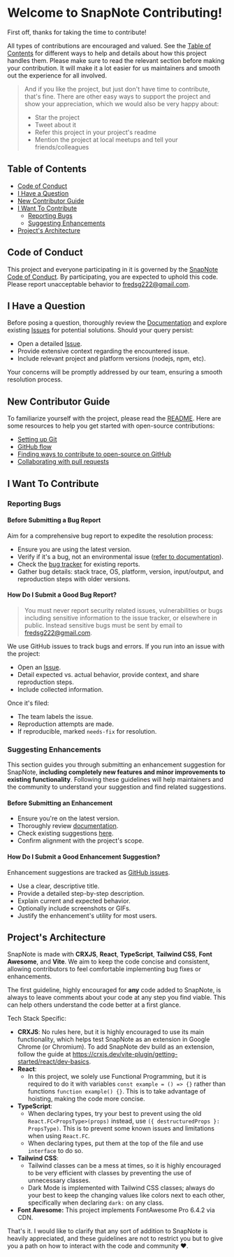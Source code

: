<h1>Welcome to SnapNote Contributing!</h1>

First off, thanks for taking the time to contribute!

All types of contributions are encouraged and valued. See the [Table of Contents](#table-of-contents) for different ways to help and details about how this project handles them. Please make sure to read the relevant section before making your contribution. It will make it a lot easier for us maintainers and smooth out the experience for all involved.

> And if you like the project, but just don't have time to contribute, that's fine. There are other easy ways to support the project and show your appreciation, which we would also be very happy about:
> - Star the project
> - Tweet about it
> - Refer this project in your project's readme
> - Mention the project at local meetups and tell your friends/colleagues

## Table of Contents

- [Code of Conduct](#code-of-conduct)
- [I Have a Question](#i-have-a-question)
- [New Contributor Guide](#new-contributor-guide)
- [I Want To Contribute](#i-want-to-contribute)
  - [Reporting Bugs](#reporting-bugs)
  - [Suggesting Enhancements](#suggesting-enhancements)
- [Project's Architecture](#projects-architecture)

## Code of Conduct
This project and everyone participating in it is governed by the [SnapNote Code of Conduct](CODE_OF_CONDUCT.md). 
By participating, you are expected to uphold this code. Please report unacceptable behavior to <fredsg222@gmail.com>.

## I Have a Question

Before posing a question, thoroughly review the [Documentation](https://github.com/fred-gutierrez/SnapNote/blob/main/README.md) and explore existing [Issues](https://github.com/fred-gutierrez/SnapNote/issues) for potential solutions. Should your query persist:

- Open a detailed [Issue](https://github.com/fred-gutierrez/SnapNote/issues/new).
- Provide extensive context regarding the encountered issue.
- Include relevant project and platform versions (nodejs, npm, etc).

Your concerns will be promptly addressed by our team, ensuring a smooth resolution process.

## New Contributor Guide

To familiarize yourself with the project, please read the [README](README.md). Here are some resources to help you get started with open-source contributions:

- [Setting up Git](https://docs.github.com/en/get-started/quickstart/set-up-git)
- [GitHub flow](https://docs.github.com/en/get-started/quickstart/github-flow)
- [Finding ways to contribute to open-source on GitHub](https://docs.github.com/en/get-started/exploring-projects-on-github/finding-ways-to-contribute-to-open-source-on-github)
- [Collaborating with pull requests](https://docs.github.com/en/github/collaborating-with-pull-requests)

## I Want To Contribute

### Reporting Bugs

#### Before Submitting a Bug Report

Aim for a comprehensive bug report to expedite the resolution process:

- Ensure you are using the latest version.
- Verify if it's a bug, not an environmental issue ([refer to documentation](https://github.com/fred-gutierrez/SnapNote/blob/main/README.md)).
- Check the [bug tracker](https://github.com/fred-gutierrez/SnapNote/issues/) for existing reports.
- Gather bug details: stack trace, OS, platform, version, input/output, and reproduction steps with older versions.

#### How Do I Submit a Good Bug Report?

> You must never report security related issues, vulnerabilities or bugs including sensitive information to the issue tracker, or elsewhere in public. Instead sensitive bugs must be sent by email to <fredsg222@gmail.com>.

We use GitHub issues to track bugs and errors. If you run into an issue with the project:

- Open an [Issue](https://github.com/fred-gutierrez/SnapNote/issues/new).
- Detail expected vs. actual behavior, provide context, and share reproduction steps.
- Include collected information.

Once it's filed:

- The team labels the issue.
- Reproduction attempts are made.
- If reproducible, marked `needs-fix` for resolution.

### Suggesting Enhancements

This section guides you through submitting an enhancement suggestion for SnapNote, **including completely new features and minor improvements to existing functionality**. Following these guidelines will help maintainers and the community to understand your suggestion and find related suggestions.

#### Before Submitting an Enhancement

- Ensure you're on the latest version.
- Thoroughly review [documentation](README.md).
- Check existing suggestions [here](https://github.com/fred-gutierrez/SnapNote/issues/).
- Confirm alignment with the project's scope.

#### How Do I Submit a Good Enhancement Suggestion?

Enhancement suggestions are tracked as [GitHub issues](https://github.com/fred-gutierrez/SnapNote/issues/).

- Use a clear, descriptive title.
- Provide a detailed step-by-step description.
- Explain current and expected behavior.
- Optionally include screenshots or GIFs.
- Justify the enhancement's utility for most users.

## Project's Architecture

SnapNote is made with **CRXJS**, **React**, **TypeScript**, **Tailwind CSS**, **Font Awesome**, and **Vite**. We aim to keep the code concise and consistent, allowing contributors to feel comfortable implementing bug fixes or enhancements.

The first guideline, highly encouraged for **any** code added to SnapNote, is always to leave comments about your code at any step you find viable. This can help others understand the code better at a first glance.

Tech Stack Specific:

- **CRXJS**: No rules here, but it is highly encouraged to use its main functionality, which helps test SnapNote as an extension in Google Chrome (or Chromium). To add SnapNote dev build as an extension, follow the guide at https://crxjs.dev/vite-plugin/getting-started/react/dev-basics.
- **React**:
    *  In this project, we solely use Functional Programming, but it is required to do it with variables `const example = () => {}` rather than functions `function example() {}`. This is to take advantage of hoisting, making the code more concise.
- **TypeScript**:
    *  When declaring types, try your best to prevent using the old `React.FC<PropsType>(props)` instead, use `({ destructuredProps }: PropsType)`. This is to prevent some known issues and limitations when using `React.FC`.
    *   When declaring types, put them at the top of the file and use `interface` to do so.
- **Tailwind CSS**:
    *   Tailwind classes can be a mess at times, so it is highly encouraged to be very efficient with classes by preventing the use of unnecessary classes.
    *   Dark Mode is implemented with Tailwind CSS classes; always do your best to keep the changing values like colors next to each other, specifically when declaring `dark:` on any class.
- **Font Awesome:** This project implements FontAwesome Pro 6.4.2 via CDN.

That's it. I would like to clarify that any sort of addition to SnapNote is heavily appreciated, and these guidelines are not to restrict you but to give you a path on how to interact with the code and community ❤️.
